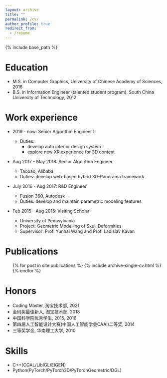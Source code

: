 ```yaml
---
layout: archive
title: ""
permalink: /cv/
author_profile: true
redirect_from:
  - /resume
---
```


{% include base_path %}

Education
======
* M.S. in Computer Graphics, University of Chinese Academy of Sciences, 2016
* B.S. in Information Engineer (talented student program), South China University of Technology, 2012

Work experience
======
* 2019 - now: Senior Algorithm Engineer II
  * Duties: 
    * develop auto interior design system
    * explore new XR experience for 3D content

* Aug 2017 - May 2018: Senior Algorithm Engineer
  * Taobao, Alibaba
  * Duties: develop web-based hybrid 3D-Panorama framework

* July 2016 - Aug 2017: R&D Engineer
  * Fusion 360, Autodesk
  * Duties: develop and maintain parametric modeling features

* Feb 2015 - Aug 2015: Visiting Scholar
  * University of Pennsylvania
  * Project: Geometric Modelling of Skull Deformities
  * Supervisor: Prof. Yunhai Wang and Prof. Ladislav Kavan

Publications
======
  <ul>{% for post in site.publications %}
    {% include archive-single-cv.html %}
  {% endfor %}</ul>

Honors
======
* Coding Master, 淘宝技术部, 2021
* 金码奖最佳新人, 淘宝技术部, 2018
* 中国科学院优秀学生, 2015, 2016
* 第四届人工智能设计大赛(中国人工智能学会CAAI)二等奖, 2014
* 三等奖学金, 华南理工大学, 2010

Skills
======
* C++(CGAL/LibIGL/EIGEN)
* Python(PyTorch/PyTorch3D/PyTorchGeometric/DGL)